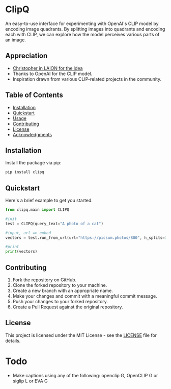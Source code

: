 # ClipQ

An easy-to-use interface for experimenting with OpenAI's CLIP model by encoding image quadrants. By splitting images into quadrants and encoding each with CLIP, we can explore how the model perceives various parts of an image.

## Appreciation

- [Christopher in LAION for the idea](https://discord.com/channels/823813159592001537/824374369182416994/1158057178582753342)
- Thanks to OpenAI for the CLIP model.
- Inspiration drawn from various CLIP-related projects in the community.



## Table of Contents

- [Installation](#installation)
- [Quickstart](#quickstart)
- [Usage](#usage)
- [Contributing](#contributing)
- [License](#license)
- [Acknowledgments](#acknowledgments)

## Installation

Install the package via pip:

```bash
pip install clipq
```

## Quickstart

Here's a brief example to get you started:

```python
from clipq.main import CLIPQ

#init
test = CLIPQ(query_text="A photo of a cat")

#input, url => embed
vectors = test.run_from_url(url="https://picsum.photos/800", h_splits=3, v_splits=3)

#print
print(vectors)
```

## Contributing

1. Fork the repository on GitHub.
2. Clone the forked repository to your machine.
3. Create a new branch with an appropriate name.
4. Make your changes and commit with a meaningful commit message.
5. Push your changes to your forked repository.
6. Create a Pull Request against the original repository.

## License

This project is licensed under the MIT License - see the [LICENSE](LICENSE) file for details.

# Todo
- Make captions using any of the following: openclip G, OpenCLIP G or siglip L or EVA G